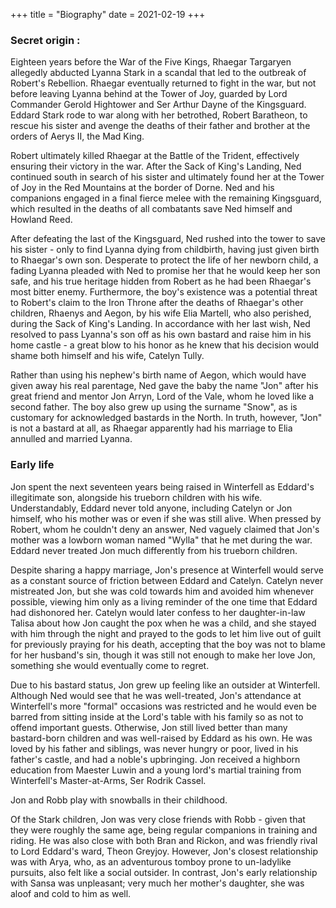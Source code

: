 +++
title = "Biography"
date = 2021-02-19
+++

### **Secret origin** :

Eighteen years before the War of the Five Kings, Rhaegar Targaryen allegedly abducted Lyanna Stark in a scandal that led to the outbreak of Robert's Rebellion. Rhaegar eventually returned to fight in the war, but not before leaving Lyanna behind at the Tower of Joy, guarded by Lord Commander Gerold Hightower and Ser Arthur Dayne of the Kingsguard. Eddard Stark rode to war along with her betrothed, Robert Baratheon, to rescue his sister and avenge the deaths of their father and brother at the orders of Aerys II, the Mad King.

Robert ultimately killed Rhaegar at the Battle of the Trident, effectively ensuring their victory in the war. After the Sack of King's Landing, Ned continued south in search of his sister and ultimately found her at the Tower of Joy in the Red Mountains at the border of Dorne. Ned and his companions engaged in a final fierce melee with the remaining Kingsguard, which resulted in the deaths of all combatants save Ned himself and Howland Reed.

After defeating the last of the Kingsguard, Ned rushed into the tower to save his sister - only to find Lyanna dying from childbirth, having just given birth to Rhaegar's own son. Desperate to protect the life of her newborn child, a fading Lyanna pleaded with Ned to promise her that he would keep her son safe, and his true heritage hidden from Robert as he had been Rhaegar's most bitter enemy. Furthermore, the boy's existence was a potential threat to Robert's claim to the Iron Throne after the deaths of Rhaegar's other children, Rhaenys and Aegon, by his wife Elia Martell, who also perished, during the Sack of King's Landing. In accordance with her last wish, Ned resolved to pass Lyanna's son off as his own bastard and raise him in his home castle - a great blow to his honor as he knew that his decision would shame both himself and his wife, Catelyn Tully.

Rather than using his nephew's birth name of Aegon, which would have given away his real parentage, Ned gave the baby the name "Jon" after his great friend and mentor Jon Arryn, Lord of the Vale, whom he loved like a second father. The boy also grew up using the surname "Snow", as is customary for acknowledged bastards in the North. In truth, however, "Jon" is not a bastard at all, as Rhaegar apparently had his marriage to Elia annulled and married Lyanna.

### **Early life**

Jon spent the next seventeen years being raised in Winterfell as Eddard's illegitimate son, alongside his trueborn children with his wife. Understandably, Eddard never told anyone, including Catelyn or Jon himself, who his mother was or even if she was still alive. When pressed by Robert, whom he couldn't deny an answer, Ned vaguely claimed that Jon's mother was a lowborn woman named "Wylla" that he met during the war. Eddard never treated Jon much differently from his trueborn children.

Despite sharing a happy marriage, Jon's presence at Winterfell would serve as a constant source of friction between Eddard and Catelyn. Catelyn never mistreated Jon, but she was cold towards him and avoided him whenever possible, viewing him only as a living reminder of the one time that Eddard had dishonored her. Catelyn would later confess to her daughter-in-law Talisa about how Jon caught the pox when he was a child, and she stayed with him through the night and prayed to the gods to let him live out of guilt for previously praying for his death, accepting that the boy was not to blame for her husband's sin, though it was still not enough to make her love Jon, something she would eventually come to regret.

Due to his bastard status, Jon grew up feeling like an outsider at Winterfell. Although Ned would see that he was well-treated, Jon's attendance at Winterfell's more "formal" occasions was restricted and he would even be barred from sitting inside at the Lord's table with his family so as not to offend important guests. Otherwise, Jon still lived better than many bastard-born children and was well-raised by Eddard as his own. He was loved by his father and siblings, was never hungry or poor, lived in his father's castle, and had a noble's upbringing. Jon received a highborn education from Maester Luwin and a young lord's martial training from Winterfell's Master-at-Arms, Ser Rodrik Cassel.

Jon and Robb play with snowballs in their childhood.

Of the Stark children, Jon was very close friends with Robb - given that they were roughly the same age, being regular companions in training and riding. He was also close with both Bran and Rickon, and was friendly rival to Lord Eddard's ward, Theon Greyjoy. However, Jon's closest relationship was with Arya, who, as an adventurous tomboy prone to un-ladylike pursuits, also felt like a social outsider. In contrast, Jon's early relationship with Sansa was unpleasant; very much her mother's daughter, she was aloof and cold to him as well.